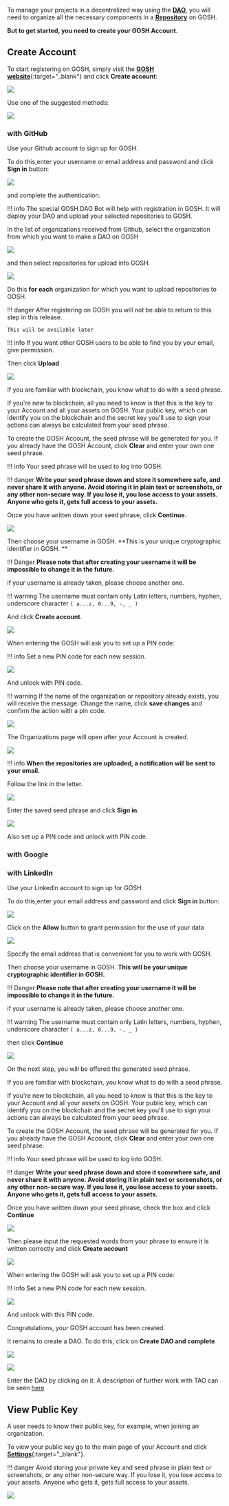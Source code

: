 
<!-- [GOSH Web](https://app.gosh.sh/){:target="_blank"} implements GOSH repository management as a simple web interface.

You will be able to create your **GOSH Account** and [**Decentralized Autonomous Organization (DAO)**](../../on-chain-architecture/organizations-gosh-dao-and-smv.md), set up and manage repositories. Repositories stored in GOSH can then be interacted with like any regular remote repository, with a few small configurations to git, making decentralized code management easily available to anyone. -->


<!-- Using the [GOSH Web interface](https://app.gosh.sh/){:target="_blank"}, you can easily organize all the necessary components for your project in a [**Repository**](gosh-web/repository.md) inside your [**Decentralized Autonomous Organization (DAO)**](../../on-chain-architecture/organizations-gosh-dao-and-smv.md).

First, you need to create your *GOSH Account** and DAO. -->


To manage your projects in a decentralized way using the [**DAO**](../../on-chain-architecture/organizations-gosh-dao-and-smv.md), you will need to organize all the necessary components in a [**Repository**](./repository.md) on GOSH.

**But to get started, you need to create your GOSH Account.**

## __Create Account__

To start registering on GOSH, simply visit the [**GOSH website**](https://app.gosh.sh){:target="_blank"} and click **Create account**:

![](../../images/n_gosh_web_account_1_Create_account.jpg)

Use one of the suggested methods:

![](../../images/n_gosh_web_account_2_sign_in_with.jpg)


### __with GitHub__

Use your Github account to sign up for GOSH.

To do this,enter your username or email address and password and click **Sign in** button:

![](../../images/gosh_web_Authorize_Gosh_02.jpg)

and complete the authentication.

!!! info
    The special GOSH DAO Bot will help with registration in GOSH.
    It will deploy your DAO and upload your selected repositories to GOSH.

In the list of organizations received from Github, select the organization from which you want to make a DAO on GOSH

![](../../images/gosh_web_Authorize_Gosh_03.jpg)

and then select repositories for upload into GOSH.

![](../../images/gosh_web_Authorize_Gosh_04.jpg)

Do this **for each** organization for which you want to upload repositories to GOSH.

!!! danger
    After registering on GOSH you will not be able to return to this step in this release.

    This will be available later

!!! info
    If you want other GOSH users to be able to find you by your email, give permission.

Then click **Upload**

![](../../images/gosh_web_Authorize_Gosh_05.jpg)

​If you are familiar with blockchain, you know what to do with a seed phrase.

If you're new to blockchain, all you need to know is that this is the key to your Account and all your assets on GOSH. Your public key, which can identify you on the blockchain and the secret key you'll use to sign your actions can always be calculated from your seed phrase.

To create the GOSH Account, the seed phrase will be generated for you. If you already have the GOSH Account, click **Clear** and enter your own one seed phrase.

!!! info
    Your seed phrase will be used to log into GOSH.


!!! danger
    **Write your seed phrase down and store it somewhere safe, and never share it with anyone. Avoid storing it in plain text or screenshots, or any other non-secure way. If you lose it, you lose access to your assets. Anyone who gets it, gets full access to your assets.**


Once you have written down your seed phrase, click **Continue.**

![](../../images/gosh_web_Authorize_Gosh_06_seedF.jpg)


Then choose your username in GOSH. **This is your unique cryptographic identifier in GOSH.
**

!!! Danger
    **Please note that after creating your username it will be impossible to change it in the future.**

if your username is already taken, please choose another one.

!!! warning
    The username must contain only Latin letters, numbers, hyphen, underscore character `( a...z, 0...9, -, _ )`

And click **Create account**.

![](../../images/gosh_web_Authorize_Gosh_07_createAk.jpg)

When entering the GOSH will ask you to set up a PIN code:

!!! info
    Set a new PIN code for each new session.

![](../../images/gosh_web_Authorize_Gosh_10_pin.jpg)

And unlock with PIN code.

!!! warning
    If the name of the organization or repository already exists, you will receive the message.
    Change the name, click **save changes** and confirm the action with a pin code.

![](../../images/gosh_web_Authorize_Gosh_11_error_rename.jpg)


The Organizations page will open after your Account is created.

![](../../images/gosh_web_Authorize_Gosh_08_wellcom.jpg)


!!! info
    __When the repositories are uploaded, a notification will be sent to your email.__

Follow the link in the letter.

![](../../images/docker_ext_create_acc_02_welcom_letter.jpg)

Enter the saved seed phrase and click **Sign in**.

![](../../images/gosh_web_Authorize_Gosh_09_signIn.jpg)

Also set up a PIN code and unlock with PIN code.


### __with Google__

<!-- Use your Google account to sign up for GOSH.

To do this,enter your email address or phone number and click **Next** button:

![](../../images/n_gosh_web_account_3_2_1_google_email.jpg)

Confirm the selection with a password and proceed to the next step by clicking **Next**

![](../../images/n_gosh_web_account_3_2_2_google_password.jpg) -->



### __with Linkedln__

Use your Linkedln account to sign up for GOSH.

To do this,enter your email address and password and click **Sign in** button:

![](../../images/n_gosh_web_account_3_3_1_linkedin_email.jpg)

Click on the **Allow** button to grant permission for the use of your data

![](../../images/n_gosh_web_account_3_3_2_linkedin_allow.jpg)

Specify the email address that is convenient for you to work with GOSH.

Then choose your username in GOSH. **This will be your unique cryptographic identifier in GOSH.**

!!! Danger
    **Please note that after creating your username it will be impossible to change it in the future.**

if your username is already taken, please choose another one.

!!! warning
    The username must contain only Latin letters, numbers, hyphen, underscore character `( a...z, 0...9, -, _ )`

then click **Continue**

![](../../images/n_gosh_web_account_3_3_3_linkedin_nickname.jpg)

On the next step, you will be offered the generated seed phrase. 

​If you are familiar with blockchain, you know what to do with a seed phrase.

If you're new to blockchain, all you need to know is that this is the key to your Account and all your assets on GOSH. Your public key, which can identify you on the blockchain and the secret key you'll use to sign your actions can always be calculated from your seed phrase.

To create the GOSH Account, the seed phrase will be generated for you. If you already have the GOSH Account, click **Clear** and enter your own one seed phrase.

!!! info
    Your seed phrase will be used to log into GOSH.


!!! danger
    **Write your seed phrase down and store it somewhere safe, and never share it with anyone. Avoid storing it in plain text or screenshots, or any other non-secure way. If you lose it, you lose access to your assets. Anyone who gets it, gets full access to your assets.**


Once you have written down your seed phrase, check the box and click **Continue**

![](../../images/n_gosh_web_account_3_3_4_linkedin_seed.jpg)


Then please input the requested words from your phrase to ensure it is written correctly and click **Create account**

![](../../images/n_gosh_web_account_3_3_5_linkedin_verify_seed.jpg)


When entering the GOSH will ask you to set up a PIN code:

!!! info
    Set a new PIN code for each new session.

![](../../images/n_gosh_web_account_3_3_6_linkedin_pin.jpg)

And unlock with this PIN code.

Congratulations, your GOSH account has been created.

It remains to create a DAO. To do this, click on **Create DAO and complete**

![](../../images/n_gosh_web_account_3_3_7_linkedin_create_dao.jpg)


![](../../images/n_gosh_web_account_3_3_8_linkedin_done.jpg)

Enter the DAO by clicking on it. A description of further work with TAO can be seen [here](./dao-overview.md)


## __View Public Key__


A user needs to know their public key, for example, when joining an organization.

To view your public key go to the main page of your Account and click [**Settings**](https://app.gosh.sh/a/settings){:target="_blank"}.

!!! danger
    Avoid storing your private key and seed phrase in plain text or screenshots, or any other non-secure way. If you lose it, you lose access to your assets. Anyone who gets it, gets full access to your assets.

![](../../images/gosh_web_View_Public_Key_01.jpg)
